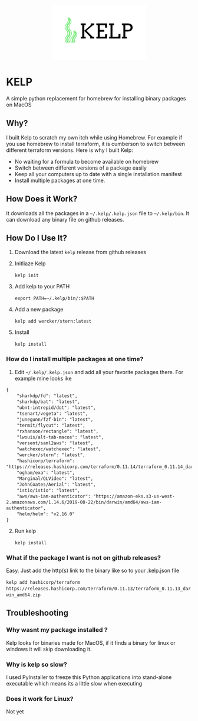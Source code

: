<p align="center">
  <img height="150px" src="./logo.png"  alt="KELP" title="KELP">
</p>

# KELP
A simple python replacement for homebrew for installing binary packages on MacOS

## Why?

I built Kelp to scratch my own itch while using Homebrew. For example if you use homebrew to install terraform, it is
cumberson to switch between different terraform versions. Here is why I built Kelp:

* No waiting for a formula to become available on homebrew
* Switch between different versions of a package easily
* Keep all your computers up to date with a single installation manifest
* Install multiple packages at one time.


## How Does it Work?

It downloads all the packages in a `~/.kelp/.kelp.json` file to `~/.kelp/bin`. It can download any binary file on github releases.

## How Do I Use It?

1. Download the latest `kelp` release from github releases
2. Initliaze Kelp

    `kelp init`

3. Add kelp to your PATH

    `export PATH=~/.kelp/bin/:$PATH`

4. Add a new package

    `kelp add wercker/stern:latest`

4. Install

    `kelp install`


### How do I install multiple packages at one time?

1. Edit  `~/.kelp/.kelp.json` and add all your favorite packages there. For example mine looks ike

```
{
    "sharkdp/fd": "latest",
    "sharkdp/bat": "latest",
    "ubnt-intrepid/dot": "latest",
    "tsenart/vegeta": "latest",
    "junegunn/fzf-bin": "latest",
    "termit/flycut": "latest",
    "rxhanson/rectangle": "latest",
    "lwouis/alt-tab-macos": "latest",
    "versent/saml2aws": "latest",
    "watchexec/watchexec": "latest",
    "wercker/stern": "latest",
    "hashicorp/terraform": "https://releases.hashicorp.com/terraform/0.11.14/terraform_0.11.14_darwin_amd64.zip",
    "ogham/exa": "latest",
    "Marginal/QLVideo": "latest",
    "JohnCoates/Aerial": "latest",
    "istio/istio": "latest",
    "aws/aws-iam-authenticator": "https://amazon-eks.s3-us-west-2.amazonaws.com/1.14.6/2019-08-22/bin/darwin/amd64/aws-iam-authenticator",
    "helm/helm": "v2.16.0"
}
```

2. Run kelp

    `kelp install`

### What if the package I want is not on github releases?

Easy. Just add the http(s) link to the binary like so to your .kelp.json file

`
kelp add hashicorp/terraform https://releases.hashicorp.com/terraform/0.11.13/terraform_0.11.13_darwin_amd64.zip
`


## Troubleshooting

### Why wasnt my package installed ?

Kelp looks for binaries made for MacOS, if it finds a binary for linux or windows it will skip downloading it. 

### Why is kelp so slow?

I used PyInstaller to freeze this Python applications into stand-alone executable which means its a little slow when executing

### Does it work for Linux?

Not yet

